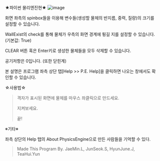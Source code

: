 ★파이썬 물리엔진현★ 
![image](https://github.com/user-attachments/assets/f1d5847c-b1dd-4c1d-b64f-8b0754187e88)

화면 좌측의 spinbox들을 이용해 변수들(생성할 물체의 반지름, 중력, 질량)의 크기를 설정할 수 있습니다.

WallExist의 check를 통해 물체가 우측의 화면 경계에 튕길 지를 설정할 수 있습니다. (기본값: True) 

CLEAR 버튼 혹은 Enter키로 생성한 물체들을 모두 삭제할 수 있습니다.

공기저항은 0입니다. (또한 닫힌계)

본 설명은 프로그램 좌측 상단 탭[Help >> P.E. Help]을 클릭하면 나오는 창에서도 확인할 수 있습니다.

☆사용법☆

>격자가 표시된 화면에 물체를 마우스 좌클릭으로 만드세요.
>
>지켜보세요.
>
>끝!

※기타※

좌측 상단의 Help 탭의 About PhysicsEngine으로 만든 사람들을 기억할 수 있다.

>Made This Program By. JaeMin.L, JunSeok.S, HyunJune.J, TeaHui.Yun
